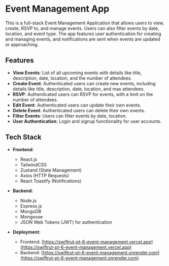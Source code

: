 # Event Management App

This is a full-stack Event Management Application that allows users to view, create, RSVP to, and manage events. Users can also filter events by date, location, and event type. The app features user authentication for creating and managing events, and notifications are sent when events are updated or approaching.

## Features

- **View Events**: List of all upcoming events with details like title, description, date, location, and the number of attendees.
- **Create Event**: Authenticated users can create new events, including details like title, description, date, location, and max attendees.
- **RSVP**: Authenticated users can RSVP for events, with a limit on the number of attendees.
- **Edit Event**: Authenticated users can update their own events.
- **Delete Event**: Authenticated users can delete their own events.
- **Filter Events**: Users can filter events by date, location.
- **User Authentication**: Login and signup functionality for user accounts.

## Tech Stack

- **Frontend**:

  - React.js
  - TailwindCSS
  - Zustand (State Management)
  - Axios (HTTP Requests)
  - React Toastify (Notifications)

- **Backend**:
  - Node.js
  - Express.js
  - MongoDB
  - Mongoose
  - JSON Web Tokens (JWT) for authentication
- **Deployment**:
  - Frontend: [https://swiftrut-pt-6-event-management.vercel.app](https://swiftrut-pt-6-event-management.vercel.app)
  - Backend: [https://swiftrut-pt-6-event-management.onrender.com](https://swiftrut-pt-6-event-management.onrender.com)
